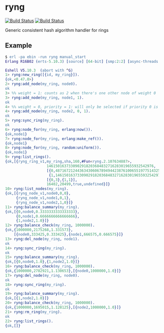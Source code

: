 ryng
====

[![Build Status](https://travis-ci.org/redis-sd/erlang-ryng.png?branch=master)](https://travis-ci.org/redis-sd/erlang-ryng)
[![Build Status](https://drone.io/github.com/redis-sd/erlang-ryng/status.png)](https://drone.io/github.com/redis-sd/erlang-ryng/latest)

Generic consistent hash algorithm handler for rings

## Example

```erl
$ erl -pa ebin -run ryng manual_start
Erlang R16B02 (erts-5.10.3) [source] [64-bit] [smp:2:2] [async-threads:10] [kernel-poll:false] [dtrace]

Eshell V5.10.3  (abort with ^G)
1> ryng:new_ring([{id, my_ring}]).
{ok,<0.47.0>}
2> ryng:add_node(my_ring, node0).
ok
3> %% weight = 1: counts as 2 when there's one other node of weight 0
3> ryng:add_node(my_ring, node1, 1).
ok
4> %% weight = 0, priority = 1: will only be selected if priority 0 is empty
4> ryng:add_node(my_ring, node2, 0, 1).
ok
5> ryng:sync_ring(my_ring).
ok
6> ryng:node_for(my_ring, erlang:now()).
{ok,node1}
7> ryng:node_for(my_ring, erlang:make_ref()).
{ok,node1}
8> ryng:node_for(my_ring, random:uniform()).
{ok,node1}
9> ryng:list_rings().
{ok,[{ryng_ring_v1,my_ring,sha,160,#Fun<ryng.2.107634887>,
                   1461501637330902918203684832716283019655932542976,
                   [{0,487167212443634306067894944238761006551977514325},
                    {1,1461501637330902918203684832716283019655932542976}],
                   [{0,3},{1,1}],
                   16402,20499,true,undefined}]}
10> ryng:list_nodes(my_ring).
{ok,[{ryng_node_v1,node0,0,0},
     {ryng_node_v1,node1,0,1},
     {ryng_node_v1,node2,1,0}]}
11> ryng:balance_summary(my_ring).
{ok,[{0,node0,0.3333333333333333},
     {0,node1,0.6666666666666666},
     {1,node2,1.0}]}
12> ryng:balance_check(my_ring, 1000000).
{ok,{1000000,2175268,1.331573},
    [{node0,333425,0.333425},{node1,666575,0.666575}]}
13> ryng:del_node(my_ring, node1).
ok
14> ryng:sync_ring(my_ring).
ok
15> ryng:balance_summary(my_ring).
{ok,[{0,node0,1.0},{1,node2,1.0}]}
16> ryng:balance_check(my_ring, 1000000).
{ok,{1000000,2782921,1.130653},[{node0,1000000,1.0}]}
17> ryng:del_node(my_ring, node0).
ok
18> ryng:sync_ring(my_ring).
ok
19> ryng:balance_summary(my_ring).
{ok,[{1,node2,1.0}]}
20> ryng:balance_check(my_ring, 1000000).
{ok,{1000000,1695015,1.128125},[{node2,1000000,1.0}]}
21> ryng:rm_ring(my_ring).
ok
22> ryng:list_rings().
{ok,[]}
```
